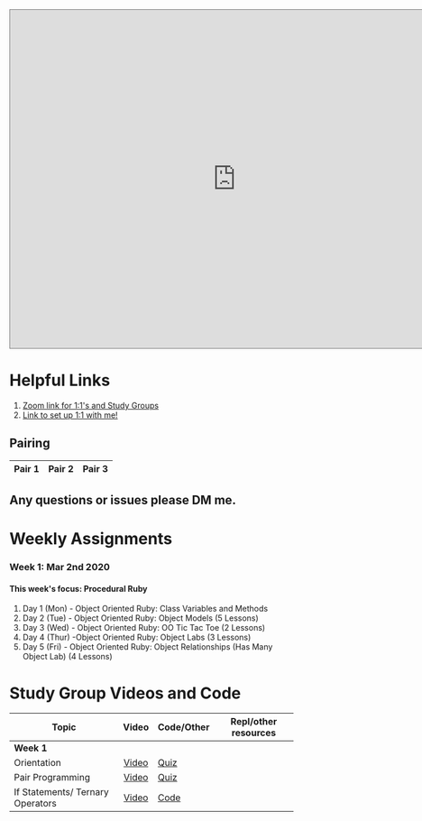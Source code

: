 <iframe src="https://calendar.google.com/calendar/b/1/embed?height=600&amp;wkst=1&amp;bgcolor=%23ffffff&amp;ctz=America%2FNew_York&amp;src=ZmxhdGlyb25zY2hvb2wuY29tXzdocjBsb2liajN2bnVrZ2hjN2EycW42MzA0QGdyb3VwLmNhbGVuZGFyLmdvb2dsZS5jb20&amp;color=%23616161&amp;title=Cohort%20Calendar%20-%203%2F2%20Part-Time-A%20(Micah&#39;s%20Cohort)" style="border:solid 1px #777" width="800" height="600" frameborder="0" scrolling="no"></iframe>

# Helpful Links 

1. [Zoom link for 1:1's and Study Groups](#)
2. [Link to set up 1:1 with me!](#)

## Pairing


| Pair 1       | Pair 2       | Pair 3 |
| ------------- |:-------------:| ---------- |

## Any questions or issues please DM me. 

# Weekly Assignments

### Week 1: Mar 2nd 2020
#### This week's focus:  Procedural Ruby 

1. Day 1 (Mon) - Object Oriented Ruby: Class Variables and Methods
2. Day 2 (Tue) - Object Oriented Ruby: Object Models (5 Lessons)
3. Day 3 (Wed) - Object Oriented Ruby: OO Tic Tac Toe (2 Lessons)
4. Day 4 (Thur) -Object Oriented Ruby: Object Labs (3 Lessons)
5. Day 5 (Fri) - Object Oriented Ruby: Object Relationships (Has Many Object Lab) (4 Lessons)

# Study Group Videos and Code

| Topic         | Video         | Code/Other | Repl/other resources|
| ------------- |:-------------:| ----------- | ------------------- |
|**Week 1**|
| Orientation | [Video](#) | [Quiz](#)|
| Pair Programming| [Video](#)|[Quiz](#)|
| If Statements/ Ternary Operators | [Video](#)| [Code](#)
